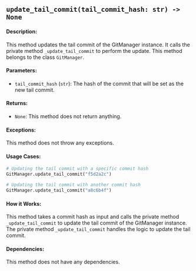 ## `update_tail_commit(tail_commit_hash: str) -> None`

#### Description:
This method updates the tail commit of the GitManager instance. It calls the private method `_update_tail_commit` to perform the update. This method belongs to the class `GitManager`.

#### Parameters:
- `tail_commit_hash` (`str`): The hash of the commit that will be set as the new tail commit.

#### Returns:
- `None`: This method does not return anything.

#### Exceptions:
This method does not throw any exceptions.

#### Usage Cases:

```python
# Updating the tail commit with a specific commit hash
GitManager.update_tail_commit("f5d2a2c")

# Updating the tail commit with another commit hash
GitManager.update_tail_commit("a8c6b4f")
```

#### How it Works:
This method takes a commit hash as input and calls the private method `_update_tail_commit` to update the tail commit of the GitManager instance. The private method `_update_tail_commit` handles the logic to update the tail commit.

#### Dependencies:
This method does not have any dependencies.